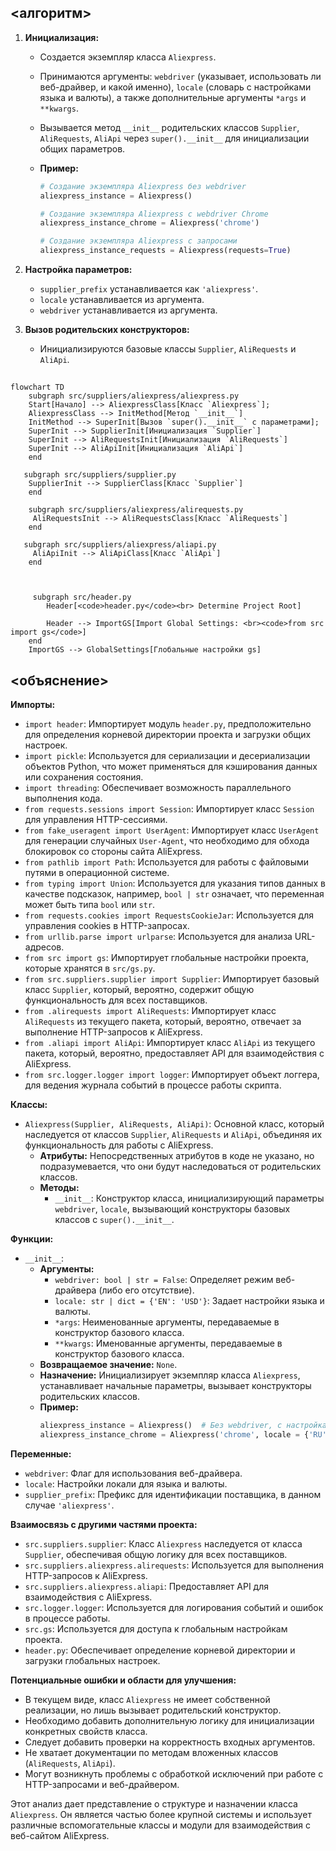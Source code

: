 ## <алгоритм>

1.  **Инициализация:**
    *   Создается экземпляр класса `Aliexpress`.
    *   Принимаются аргументы: `webdriver` (указывает, использовать ли веб-драйвер, и какой именно), `locale` (словарь с настройками языка и валюты), а также дополнительные аргументы `*args` и `**kwargs`.
    *   Вызывается метод `__init__` родительских классов `Supplier`, `AliRequests`, `AliApi` через `super().__init__` для инициализации общих параметров.

    *   **Пример:**
        ```python
        # Создание экземпляра Aliexpress без webdriver
        aliexpress_instance = Aliexpress() 

        # Создание экземпляра Aliexpress с webdriver Chrome
        aliexpress_instance_chrome = Aliexpress('chrome') 

        # Создание экземпляра Aliexpress с запросами
        aliexpress_instance_requests = Aliexpress(requests=True)
        ```

2.  **Настройка параметров:**
    *   `supplier_prefix` устанавливается как `'aliexpress'`.
    *   `locale` устанавливается из аргумента.
    *   `webdriver` устанавливается из аргумента.

3.  **Вызов родительских конструкторов:**
    *   Инициализируются базовые классы `Supplier`, `AliRequests` и `AliApi`.

## <mermaid>

```mermaid
flowchart TD
    subgraph src/suppliers/aliexpress/aliexpress.py
    Start[Начало] --> AliexpressClass[Класс `Aliexpress`];
    AliexpressClass --> InitMethod[Метод `__init__`]
    InitMethod --> SuperInit[Вызов `super().__init__` с параметрами];
    SuperInit --> SupplierInit[Инициализация `Supplier`]
    SuperInit --> AliRequestsInit[Инициализация `AliRequests`]
    SuperInit --> AliApiInit[Инициализация `AliApi`]
    end
    
   subgraph src/suppliers/supplier.py
    SupplierInit --> SupplierClass[Класс `Supplier`]
    end

    subgraph src/suppliers/aliexpress/alirequests.py
     AliRequestsInit --> AliRequestsClass[Класс `AliRequests`]
    end
   
   subgraph src/suppliers/aliexpress/aliapi.py
     AliApiInit --> AliApiClass[Класс `AliApi`]
    end
   

   
     subgraph src/header.py
        Header[<code>header.py</code><br> Determine Project Root]
    
        Header --> ImportGS[Import Global Settings: <br><code>from src import gs</code>] 
    end
    ImportGS --> GlobalSettings[Глобальные настройки gs]
```

## <объяснение>

**Импорты:**

*   `import header`: Импортирует модуль `header.py`, предположительно для определения корневой директории проекта и загрузки общих настроек.
*   `import pickle`: Используется для сериализации и десериализации объектов Python, что может применяться для кэширования данных или сохранения состояния.
*   `import threading`: Обеспечивает возможность параллельного выполнения кода.
*   `from requests.sessions import Session`: Импортирует класс `Session` для управления HTTP-сессиями.
*   `from fake_useragent import UserAgent`: Импортирует класс `UserAgent` для генерации случайных `User-Agent`, что необходимо для обхода блокировок со стороны сайта AliExpress.
*   `from pathlib import Path`:  Используется для работы с файловыми путями в операционной системе.
*   `from typing import Union`:  Используется для указания типов данных в качестве подсказок, например, `bool | str` означает, что переменная может быть типа `bool` или `str`.
*   `from requests.cookies import RequestsCookieJar`:  Используется для управления cookies в HTTP-запросах.
*   `from urllib.parse import urlparse`: Используется для анализа URL-адресов.
*   `from src import gs`: Импортирует глобальные настройки проекта, которые хранятся в `src/gs.py`.
*   `from src.suppliers.supplier import Supplier`: Импортирует базовый класс `Supplier`, который, вероятно, содержит общую функциональность для всех поставщиков.
*   `from .alirequests import AliRequests`: Импортирует класс `AliRequests` из текущего пакета, который, вероятно, отвечает за выполнение HTTP-запросов к AliExpress.
*   `from .aliapi import AliApi`: Импортирует класс `AliApi` из текущего пакета, который, вероятно, предоставляет API для взаимодействия с AliExpress.
*   `from src.logger.logger import logger`: Импортирует объект логгера, для ведения журнала событий в процессе работы скрипта.

**Классы:**

*   `Aliexpress(Supplier, AliRequests, AliApi)`: Основной класс, который наследуется от классов `Supplier`, `AliRequests` и `AliApi`, объединяя их функциональность для работы с AliExpress.
    *   **Атрибуты:** Непосредственных атрибутов в коде не указано, но подразумевается, что они будут наследоваться от родительских классов.
    *   **Методы:**
        *   `__init__`: Конструктор класса, инициализирующий параметры `webdriver`, `locale`, вызывающий конструкторы базовых классов с `super().__init__`.

**Функции:**

*   `__init__`:
    *   **Аргументы:**
        *   `webdriver: bool | str = False`: Определяет режим веб-драйвера (либо его отсутствие).
        *   `locale: str | dict = {'EN': 'USD'}`:  Задает настройки языка и валюты.
        *   `*args`: Неименованные аргументы, передаваемые в конструктор базового класса.
        *   `**kwargs`: Именованные аргументы, передаваемые в конструктор базового класса.
    *   **Возвращаемое значение:**  `None`.
    *   **Назначение:** Инициализирует экземпляр класса `Aliexpress`, устанавливает начальные параметры, вызывает конструкторы родительских классов.
    *   **Пример:** 
        ```python
        aliexpress_instance = Aliexpress()  # Без webdriver, с настройками по умолчанию
        aliexpress_instance_chrome = Aliexpress('chrome', locale = {'RU':'RUB'}) # С webdriver Chrome и локалью RU/RUB
        ```

**Переменные:**

*   `webdriver`: Флаг для использования веб-драйвера.
*   `locale`: Настройки локали для языка и валюты.
*   `supplier_prefix`: Префикс для идентификации поставщика, в данном случае `'aliexpress'`.

**Взаимосвязь с другими частями проекта:**

*   `src.suppliers.supplier`: Класс `Aliexpress` наследуется от класса `Supplier`, обеспечивая общую логику для всех поставщиков.
*   `src.suppliers.aliexpress.alirequests`: Используется для выполнения HTTP-запросов к AliExpress.
*   `src.suppliers.aliexpress.aliapi`: Предоставляет API для взаимодействия с AliExpress.
*    `src.logger.logger`: Используется для логирования событий и ошибок в процессе работы.
*    `src.gs`: Используется для доступа к глобальным настройкам проекта.
*    `header.py`: Обеспечивает определение корневой директории и загрузки глобальных настроек.

**Потенциальные ошибки и области для улучшения:**

*   В текущем виде, класс `Aliexpress` не имеет собственной реализации, но лишь вызывает родительский конструктор.
*   Необходимо добавить дополнительную логику для инициализации конкретных свойств класса.
*   Следует добавить проверки на корректность входных аргументов.
*   Не хватает документации по методам вложенных классов (`AliRequests`, `AliApi`).
*   Могут возникнуть проблемы с обработкой исключений при работе с HTTP-запросами и веб-драйвером.

Этот анализ дает представление о структуре и назначении класса `Aliexpress`. Он является частью более крупной системы и использует различные вспомогательные классы и модули для взаимодействия с веб-сайтом AliExpress.